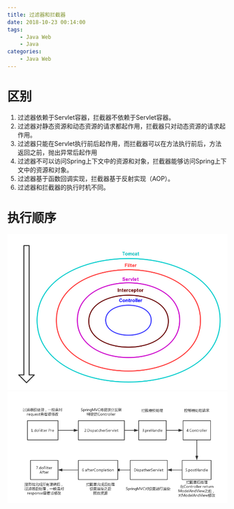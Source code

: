 ```yaml
---
title: 过滤器和拦截器
date: 2018-10-23 00:14:00
tags: 
    - Java Web
    - Java
categories:
    - Java Web
---
```

# 区别
1. 过滤器依赖于Servlet容器，拦截器不依赖于Servlet容器。
2. 过滤器对静态资源和动态资源的请求都起作用，拦截器只对动态资源的请求起作用。
3. 过滤器只能在Servlet执行前后起作用，而拦截器可以在方法执行前后，方法返回之前，抛出异常后起作用 
4. 过滤器不可以访问Spring上下文中的资源和对象，拦截器能够访问Spring上下文中的资源和对象。
5. 过滤器基于函数回调实现，拦截器基于反射实现（AOP）。
6. 过滤器和拦截器的执行时机不同。  
<!-- more -->

# 执行顺序
![image](https://github.com/shenzhiqiang1997/image/blob/master/filter-interceptor-chain2.png?raw=true)
![image](https://github.com/shenzhiqiang1997/image/blob/master/filter-interceptor-chain.png?raw=true)